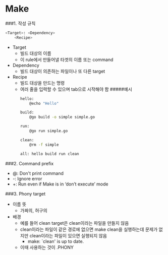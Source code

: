 # Make


###1. 작성 규칙

```bash
<Target>: <Dependency>
    <Recipe>
```
* Target
  * 빌드 대상의 이름
  * 이 rule에서 만들어낼 타겟의 이름 또는 command
* Dependency
  * 빌드 대상이 의존하는 파일이나 또 다른 target
* Recipe
  * 빌드 대상을 만드는 명령
  * 여러 줄을 입력할 수 있으며 tab으로 시작해야 함
#####예시
    ```bash
    hello:
	    @echo "Hello"

    build:
        @go build -o simple simple.go
    
    run:
        @go run simple.go
    
    clean:
        @rm -f simple
    
    all: hello build run clean
    ```

###2. Command prefix
* @: Don't print command
* -: Ignore error
* +: Run even if Make is in ‘don’t execute’ mode

###3. Phony target
* 이름 뜻
  * 가짜의, 허구의
* 배경
  * 예를 들어 clean target은 clean이라는 파일을 만들지 않음
  * clean이라는 파일이 같은 경로에 없으면 make clean을 실행하는데 문제가 없지만 clean이라는 파일이 있으면 실행되지 않음
    * make: `clean' is up to date.
  * 이때 사용하는 것이 .PHONY